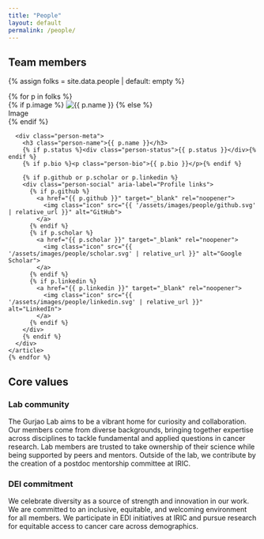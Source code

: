 ```yaml
---
title: "People"
layout: default
permalink: /people/
---
```


<section class="people-page">
  <h1 class="page-title">Team members</h1>

  {% assign folks = site.data.people | default: empty %}
  <div class="people-list">
    {% for p in folks %}
    <article class="person-card">
      <div class="person-photo-wrap">
        {% if p.image %}
          <img class="person-photo" src="{{ p.image | relative_url }}" alt="{{ p.name }}">
        {% else %}
          <div class="person-photo placeholder" aria-hidden="true">Image</div>
        {% endif %}
      </div>

      <div class="person-meta">
        <h3 class="person-name">{{ p.name }}</h3>
        {% if p.status %}<div class="person-status">{{ p.status }}</div>{% endif %}
        {% if p.bio %}<p class="person-bio">{{ p.bio }}</p>{% endif %}

        {% if p.github or p.scholar or p.linkedin %}
        <div class="person-social" aria-label="Profile links">
          {% if p.github %}
            <a href="{{ p.github }}" target="_blank" rel="noopener">
              <img class="icon" src="{{ '/assets/images/people/github.svg' | relative_url }}" alt="GitHub">
            </a>
          {% endif %}
          {% if p.scholar %}
            <a href="{{ p.scholar }}" target="_blank" rel="noopener">
              <img class="icon" src="{{ '/assets/images/people/scholar.svg' | relative_url }}" alt="Google Scholar">
            </a>
          {% endif %}
          {% if p.linkedin %}
            <a href="{{ p.linkedin }}" target="_blank" rel="noopener">
              <img class="icon" src="{{ '/assets/images/people/linkedin.svg' | relative_url }}" alt="LinkedIn">
            </a>
          {% endif %}
        </div>
        {% endif %}
      </div>
    </article>
    {% endfor %}
  </div>
</section>

<section class="values-section">
  <h1 class="page-title">Core values</h1>
  <div class="values-grid">
    <div class="value-col">
      <h3>Lab community</h3>
      <p>
        The Gurjao Lab aims to be a vibrant home for curiosity and collaboration.
        Our members come from diverse backgrounds, bringing together expertise
        across disciplines to tackle fundamental and applied questions in cancer
        research. Lab members are trusted to take ownership of their science
        while being supported by peers and mentors. Outside of the lab, we
        contribute by the creation of a postdoc mentorship committee at IRIC.
      </p>
    </div>
    <div class="value-col">
      <h3>DEI commitment</h3>
      <p>
        We celebrate diversity as a source of strength and innovation in our work.
        We are committed to an inclusive, equitable, and welcoming environment
        for all members. We participate in EDI initiatives at IRIC and pursue
        research for equitable access to cancer care across demographics.
      </p>
    </div>
  </div>
</section>

